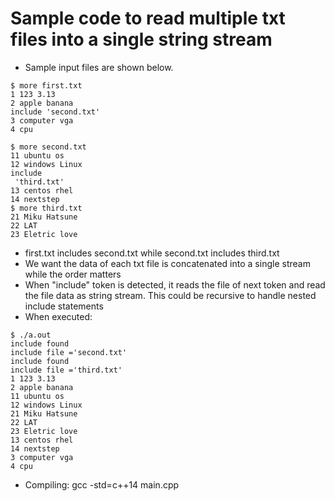 # Sample code to read multiple txt files into a single string stream
- Sample input files are shown below.
```
$ more first.txt 
1 123 3.13
2 apple banana
include 'second.txt'
3 computer vga
4 cpu

$ more second.txt 
11 ubuntu os
12 windows Linux
include
 'third.txt'
13 centos rhel
14 nextstep
$ more third.txt 
21 Miku Hatsune
22 LAT
23 Eletric love
```
- first.txt includes second.txt while second.txt includes third.txt
- We want the data of each txt file is concatenated into a single stream while the order matters
- When "include" token is detected, it reads the file of next token and read the file data as string stream. This could be recursive to handle nested include statements
- When executed:
```
$ ./a.out 
include found 
include file ='second.txt'
include found 
include file ='third.txt'
1 123 3.13
2 apple banana
11 ubuntu os
12 windows Linux
21 Miku Hatsune
22 LAT
23 Eletric love
13 centos rhel
14 nextstep
3 computer vga
4 cpu
```
- Compiling: gcc -std=c++14 main.cpp


